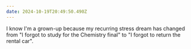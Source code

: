 ```yaml
---
date: 2024-10-19T20:49:50.490Z
---
```


I know I'm a grown-up because  my recurring stress dream has changed from "I forgot to study for the Chemistry final" to "I forgot to return the rental car".
